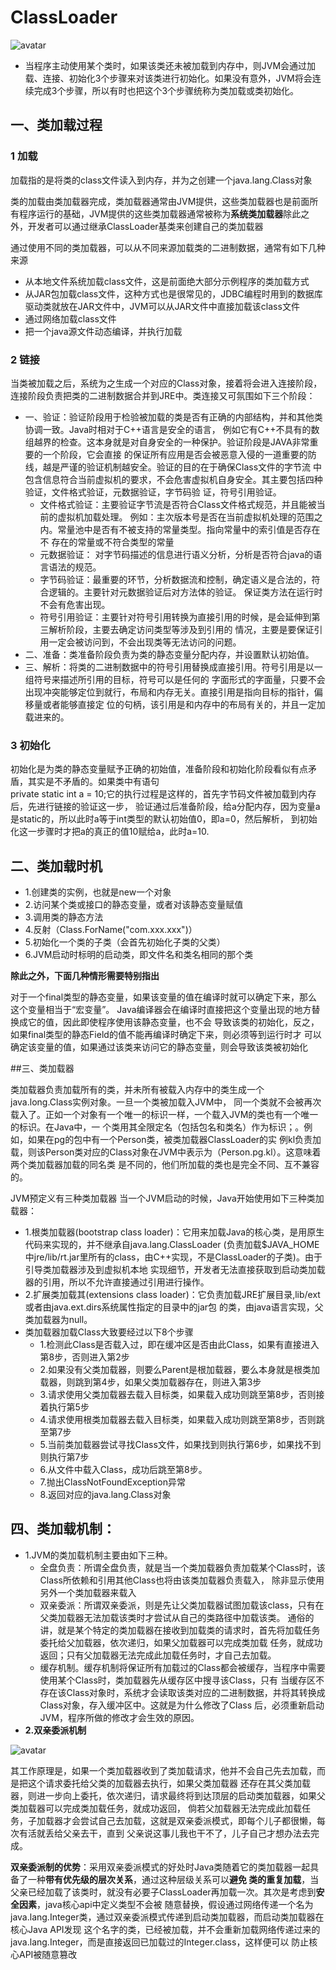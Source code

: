 # ClassLoader

 ![avatar](classloader.png)
 
* 当程序主动使用某个类时，如果该类还未被加载到内存中，则JVM会通过加载、连接、初始化3个步骤来对该类进行初始化。如果没有意外，JVM将会连续完成3个步骤，所以有时也把这个3个步骤统称为类加载或类初始化。

## 一、类加载过程
### 1 加载
加载指的是将类的class文件读入到内存，并为之创建一个java.lang.Class对象

类的加载由类加载器完成，类加载器通常由JVM提供，这些类加载器也是前面所有程序运行的基础，JVM提供的这些类加载器通常被称为**系统类加载器**除此之外，开发者可以通过继承ClassLoader基类来创建自己的类加载器

通过使用不同的类加载器，可以从不同来源加载类的二进制数据，通常有如下几种来源
* 从本地文件系统加载class文件，这是前面绝大部分示例程序的类加载方式
* 从JAR包加载class文件，这种方式也是很常见的，JDBC编程时用到的数据库驱动类就放在JAR文件中，JVM可以从JAR文件中直接加载该class文件
* 通过网络加载class文件
* 把一个java源文件动态编译，并执行加载

### 2 链接
当类被加载之后，系统为之生成一个对应的Class对象，接着将会进入连接阶段，连接阶段负责把类的二进制数据合并到JRE中。类连接又可氛围如下三个阶段：
* 一、验证：验证阶段用于检验被加载的类是否有正确的内部结构，并和其他类协调一致。Java时相对于C++语言是安全的语言，
例如它有C++不具有的数组越界的检查。这本身就是对自身安全的一种保护。验证阶段是JAVA非常重要的一个阶段，它会直接
的保证所有应用是否会被恶意入侵的一道重要的防线，越是严谨的验证机制越安全。验证的目的在于确保Class文件的字节流
中包含信息符合当前虚拟机的要求，不会危害虚拟机自身安全。其主要包括四种验证，文件格式验证，元数据验证，字节码验
证，符号引用验证。
  * 文件格式验证：主要验证字节流是否符合Class文件格式规范，并且能被当前的虚拟机加载处理。
例如：主次版本号是否在当前虚拟机处理的范围之内。常量池中是否有不被支持的常量类型。指向常量中的索引值是否存在不
存在的常量或不符合类型的常量
  * 元数据验证： 对字节码描述的信息进行语义分析，分析是否符合java的语言语法的规范。
  * 字节码验证：最重要的环节，分析数据流和控制，确定语义是合法的，符合逻辑的。主要针对元数据验证后对方法体的验证。
保证类方法在运行时不会有危害出现。
  * 符号引用验证：主要针对符号引用转换为直接引用的时候，是会延伸到第三解析阶段，主要去确定访问类型等涉及到引用的
情况，主要是要保证引用一定会被访问到，不会出现类等无法访问的问题。
* 二、准备：类准备阶段负责为类的静态变量分配内存，并设置默认初始值。
* 三、解析：将类的二进制数据中的符号引用替换成直接引用。符号引用是以一组符号来描述所引用的目标，符号可以是任何的
字面形式的字面量，只要不会出现冲突能够定位到就行，布局和内存无关。直接引用是指向目标的指针，偏移量或者能够直接定
位的句柄，该引用是和内存中的布局有关的，并且一定加载进来的。

### 3 初始化
初始化是为类的静态变量赋予正确的初始值，准备阶段和初始化阶段看似有点矛盾，其实是不矛盾的。如果类中有语句          
private static int a = 10;它的执行过程是这样的，首先字节码文件被加载到内存后，先进行链接的验证这一步，
验证通过后准备阶段，给a分配内存，因为变量a是static的，所以此时a等于int类型的默认初始值0，即a=0，然后解析，
到初始化这一步骤时才把a的真正的值10赋给a，此时a=10.

## 二、类加载时机
* 1.创建类的实例，也就是new一个对象
* 2.访问某个类或接口的静态变量，或者对该静态变量赋值
* 3.调用类的静态方法
* 4.反射（Class.ForName("com.xxx.xxx")）
* 5.初始化一个类的子类（会首先初始化子类的父类）
* 6.JVM启动时标明的启动类，即文件名和类名相同的那个类

**除此之外，下面几种情形需要特别指出**

对于一个final类型的静态变量，如果该变量的值在编译时就可以确定下来，那么这个变量相当于“宏变量”。
Java编译器会在编译时直接把这个变量出现的地方替换成它的值，因此即使程序使用该静态变量，也不会
导致该类的初始化，反之，如果final类型的静态Field的值不能再编译时确定下来，则必须等到运行时才
可以确定该变量的值，如果通过该类来访问它的静态变量，则会导致该类被初始化

##三、类加载器

类加载器负责加载所有的类，并未所有被载入内存中的类生成一个java.long.Class实例对象。一旦一个类被加载入JVM中，
同一个类就不会被再次载入了。正如一个对象有一个唯一的标识一样，一个载入JVM的类也有一个唯一的标识。在Java中，一
个类用其全限定名（包括包名和类名）作为标识；。例如，如果在pg的包中有一个Person类，被类加载器ClassLoader的实
例kl负责加载，则该Person类对应的Class对象在JVM中表示为（Person.pg.kl）。这意味着两个类加载器加载的同名类
是不同的，他们所加载的类也是完全不同、互不兼容的。

JVM预定义有三种类加载器 当一个JVM启动的时候，Java开始使用如下三种类加载器：
* 1.根类加载器(bootstrap class loader)：它用来加载Java的核心类，是用原生代码来实现的，并不继承自java.lang.ClassLoader
(负责加载$JAVA_HOME中jre/lib/rt.jar里所有的class，由C++实现，不是ClassLoader的子类)。由于引导类加载器涉及到虚拟机本地
实现细节，开发者无法直接获取到启动类加载器的引用，所以不允许直接通过引用进行操作。
* 2.扩展类加载其(extensions class loader)：它负责加载JRE扩展目录,lib/ext或者由java.ext.dirs系统属性指定的目录中的jar包
的类，由java语言实现，父类加载器为null。
* 类加载器加载Class大致要经过以下8个步骤
  * 1.检测此Class是否载入过，即在缓冲区是否由此Class，如果有直接进入第8步，否则进入第2步
  * 2.如果没有父类加载器，则要么Parent是根加载器，要么本身就是根类加载器，则跳到第4步，如果父类加载器存在，则进入第3步
  * 3.请求使用父类加载器去载入目标类，如果载入成功则跳至第8步，否则接着执行第5步
  * 4.请求使用根类加载器去载入目标类，如果载入成功则跳至第8步，否则跳至第7步
  * 5.当前类加载器尝试寻找Class文件，如果找到则执行第6步，如果找不到则执行第7步
  * 6.从文件中载入Class，成功后跳至第8步。
  * 7.抛出ClassNotFoundException异常
  * 8.返回对应的java.lang.Class对象
  
## 四、类加载机制：
* 1.JVM的类加载机制主要由如下三种。
  * 全盘负责：所谓全盘负责，就是当一个类加载器负责加载某个Class时，该Class所依赖和引用其他Class也将由该类加载器负责载入，
  除非显示使用另外一个类加载器来载入
  * 双亲委派：所谓双亲委派，则是先让父类加载器试图加载该class，只有在父类加载器无法加载该类时才尝试从自己的类路径中加载该类。
  通俗的讲，就是某个特定的类加载器在接收到加载类的请求时，首先将加载任务委托给父加载器，依次递归，如果父加载器可以完成类加载
  任务，就成功返回；只有父加载器无法完成此加载任务时，才自己去加载。
  * 缓存机制。缓存机制将保证所有加载过的Class都会被缓存，当程序中需要使用某个Class时，类加载器先从缓存区中搜寻该Class，只有
  当缓存区不存在该Class对象时，系统才会读取该类对应的二进制数据，并将其转换成Class对象，存入缓冲区中。这就是为什么修改了Class
  后，必须重新启动JVM，程序所做的修改才会生效的原因。
* **2.双亲委派机制** 

 ![avatar](双亲委派.png)
 
   其工作原理是，如果一个类加载器收到了类加载请求，他并不会自己先去加载，而是把这个请求委托给父类的加载器去执行，如果父类加载器
还存在其父类加载器，则进一步向上委托，依次递归，请求最终将到达顶层的启动类加载器，如果父类加载器可以完成类加载任务，就成功返回，
倘若父加载器无法完成此加载任务，子加载器才会尝试自己去加载，这就是双亲委派模式，即每个儿子都很懒，每次有活就丢给父亲去干，直到
父亲说这事儿我也干不了，儿子自己才想办法去完成。

  **双亲委派制的优势**：采用双亲委派模式的好处时Java类随着它的类加载器一起具备了一种**带有优先级的层次关系**，通过这种层级关系可以**避免
类的重复加载**，当父亲已经加载了该类时，就没有必要子ClassLoader再加载一次。其次是考虑到**安全因素**，java核心api中定义类型不会被
随意替换，假设通过网络传递一个名为java.lang.Integer类，通过双亲委派模式传递到启动类加载器，而启动类加载器在核心Java API发现
这个名字的类，已经被加载，并不会重新加载网络传递过来的java.lang.Integer，而是直接返回已加载过的Integer.class，这样便可以
防止核心API被随意篡改
